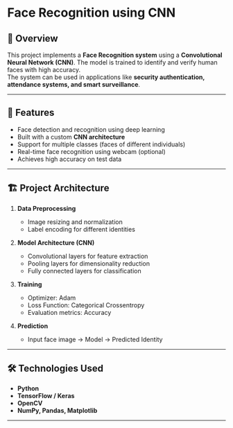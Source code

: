 # Face Recognition using CNN  

## 📌 Overview  
This project implements a **Face Recognition system** using a **Convolutional Neural Network (CNN)**. The model is trained to identify and verify human faces with high accuracy.  
The system can be used in applications like **security authentication, attendance systems, and smart surveillance**.  

---

## 🚀 Features  
- Face detection and recognition using deep learning  
- Built with a custom **CNN architecture**  
- Support for multiple classes (faces of different individuals)  
- Real-time face recognition using webcam (optional)  
- Achieves high accuracy on test data  

---

## 🏗️ Project Architecture  
1. **Data Preprocessing**  
   - Image resizing and normalization  
   - Label encoding for different identities  

2. **Model Architecture (CNN)**  
   - Convolutional layers for feature extraction  
   - Pooling layers for dimensionality reduction  
   - Fully connected layers for classification  

3. **Training**  
   - Optimizer: Adam  
   - Loss Function: Categorical Crossentropy  
   - Evaluation metrics: Accuracy  

4. **Prediction**  
   - Input face image → Model → Predicted Identity  

---

## 🛠️ Technologies Used  
- **Python**  
- **TensorFlow / Keras**  
- **OpenCV**  
- **NumPy, Pandas, Matplotlib**  

---


